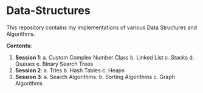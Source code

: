 # Data-Structures

This repository contains my implementations of various Data Structures and Algorithms.

**Contents:**
1. **Session 1**:
    a. Custom Complex Number Class
    b. Linked List
    c. Stacks
    d.  Queues
    e.  Binary Search Trees
2. **Session 2**:
    a. Tries
    b. Hash Tables
    c. Heaps
3. **Session 3**:
    a. Search Algorithms:
    b. Sorting Algorithms
    c. Graph Algorithms
